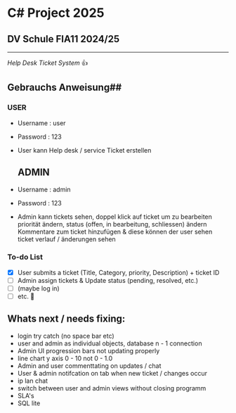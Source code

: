 # C# Project 2025
## DV Schule FIA11 2024/25
----------------------
*Help Desk Ticket System*
:+1:

## Gebrauchs Anweisung##
### USER ###
- Username : user
- Password : 123

- User kann Help desk / service Ticket erstellen

  ## ADMIN ##
- Username : admin
- Password : 123

- Admin kann tickets sehen,
  doppel klick auf ticket um zu bearbeiten
  priorität ändern, status (offen, in bearbeitung, schliessen) ändern
  Kommentare zum ticket hinzufügen & diese können der user sehen
  ticket verlauf / änderungen sehen
  

### **To-do List**
- [x] User submits a ticket (Title, Category, priority,  Description) + ticket ID 
- [ ] Admin assign tickets & Update status (pending, resolved, etc.)
- [ ] (maybe log in)  
- [ ] etc. :tada:

## Whats next / needs fixing:

- login try catch (no space bar etc)
- user and admin as individual objects, database n - 1 connection
- Admin UI progression bars not updating properly
- line chart y axis 0 - 10 not 0 - 1.0
- Admin and user commenttating on updates / chat
- User & admin notifcation on tab when new ticket / changes occur
- ip lan chat
- switch between user and admin views without closing programm 
- SLA's
- SQL lite

